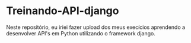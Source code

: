 # Treinando-API-django
Neste repositório, eu iriei fazer upload dos meus execícios aprendendo a desenvolver API's em Python utilizando o framework django.
